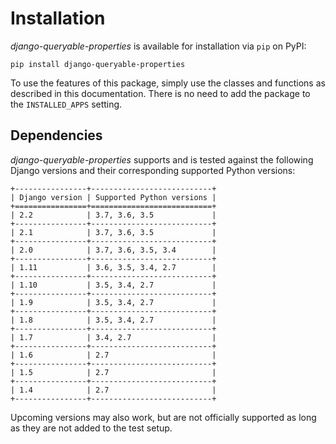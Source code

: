 # Installation

*django-queryable-properties* is available for installation via `pip` on PyPI:

```
pip install django-queryable-properties
```

To use the features of this package, simply use the classes and functions as described in this documentation.
There is no need to add the package to the `INSTALLED_APPS` setting.

## Dependencies

*django-queryable-properties* supports and is tested against the following Django versions and their corresponding
supported Python versions:

```eval_rst
+----------------+---------------------------+
| Django version | Supported Python versions |
+================+===========================+
| 2.2            | 3.7, 3.6, 3.5             |
+----------------+---------------------------+
| 2.1            | 3.7, 3.6, 3.5             |
+----------------+---------------------------+
| 2.0            | 3.7, 3.6, 3.5, 3.4        |
+----------------+---------------------------+
| 1.11           | 3.6, 3.5, 3.4, 2.7        |
+----------------+---------------------------+
| 1.10           | 3.5, 3.4, 2.7             |
+----------------+---------------------------+
| 1.9            | 3.5, 3.4, 2.7             |
+----------------+---------------------------+
| 1.8            | 3.5, 3.4, 2.7             |
+----------------+---------------------------+
| 1.7            | 3.4, 2.7                  |
+----------------+---------------------------+
| 1.6            | 2.7                       |
+----------------+---------------------------+
| 1.5            | 2.7                       |
+----------------+---------------------------+
| 1.4            | 2.7                       |
+----------------+---------------------------+
```

Upcoming versions may also work, but are not officially supported as long as they are not added to the test setup.
